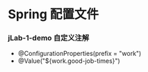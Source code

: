# Spring 配置文件


### jLab-1-demo  自定义注解
- @ConfigurationProperties(prefix = "work")
- @Value("${work.good-job-times}")


